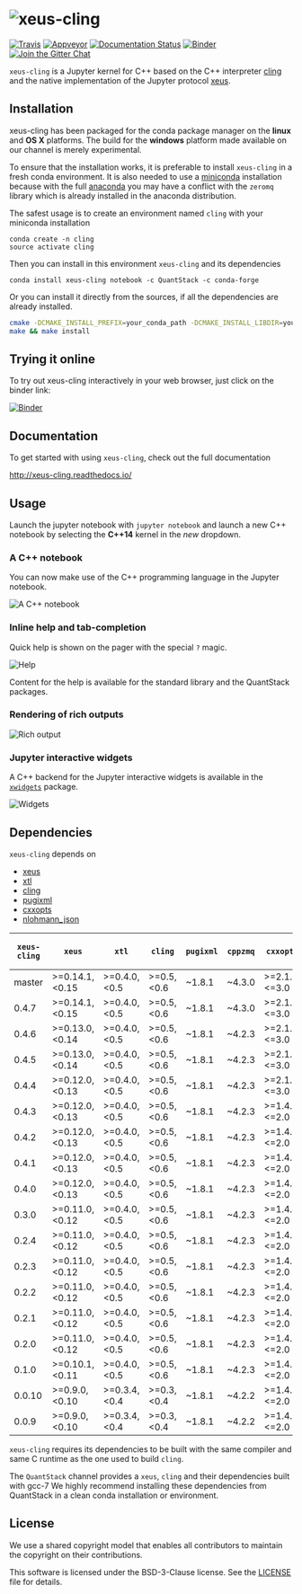 # ![xeus-cling](docs/source/xeus-cling.svg)

[![Travis](https://travis-ci.org/QuantStack/xeus-cling.svg?branch=master)](https://travis-ci.org/QuantStack/xeus-cling)
[![Appveyor](https://ci.appveyor.com/api/projects/status/jh45g5pj44jqj8vw?svg=true)](https://ci.appveyor.com/project/QuantStack/xeus-cling)
[![Documentation Status](http://readthedocs.org/projects/xeus-cling/badge/?version=latest)](https://xeus-cling.readthedocs.io/en/latest/?badge=latest)
[![Binder](https://img.shields.io/badge/launch-binder-brightgreen.svg)](https://mybinder.org/v2/gh/QuantStack/xeus-cling/stable?filepath=notebooks/xcpp.ipynb)
[![Join the Gitter Chat](https://badges.gitter.im/Join%20Chat.svg)](https://gitter.im/QuantStack/Lobby?utm_source=badge&utm_medium=badge&utm_campaign=pr-badge&utm_content=badge)

`xeus-cling` is a Jupyter kernel for C++ based on the C++ interpreter [cling](https://github.com/root-project/cling) and
the native implementation of the Jupyter protocol [xeus](https://github.com/QuantStack/xeus).

## Installation

xeus-cling has been packaged for the conda package manager on the **linux** and **OS X** platforms. The build for the **windows** platform made available on our channel is merely experimental.

To ensure that the installation works, it is preferable to install `xeus-cling` in a fresh conda environment. It is also needed to use a [miniconda](https://conda.io/miniconda.html) installation because with the full [anaconda](https://www.anaconda.com/) you may have a conflict with the `zeromq` library which is already installed in the anaconda distribution.


The safest usage is to create an environment named `cling` with your miniconda installation

```
conda create -n cling
source activate cling
```

Then you can install in this environment `xeus-cling` and its dependencies

```
conda install xeus-cling notebook -c QuantStack -c conda-forge
```

Or you can install it directly from the sources, if all the dependencies are already installed.

```bash
cmake -DCMAKE_INSTALL_PREFIX=your_conda_path -DCMAKE_INSTALL_LIBDIR=your_conda_path/lib
make && make install
```

## Trying it online

To try out xeus-cling interactively in your web browser, just click on the binder
link:

[![Binder](binder-logo.svg)](https://mybinder.org/v2/gh/QuantStack/xeus-cling/stable?filepath=notebooks/xcpp.ipynb)

## Documentation

To get started with using `xeus-cling`, check out the full documentation

http://xeus-cling.readthedocs.io/

## Usage

Launch the jupyter notebook with `jupyter notebook` and launch a new C++ notebook by selecting the **C++14** kernel in the *new* dropdown.

### A C++ notebook

You can now make use of the C++ programming language in the Jupyter notebook.

![A C++ notebook](notebook.png)

### Inline help and tab-completion

Quick help is shown on the pager with the special `?` magic.

![Help](help.png)

Content for the help is available for the standard library and the QuantStack packages.

### Rendering of rich outputs

![Rich output](rich-output.png)

### Jupyter interactive widgets

A C++ backend for the Jupyter interactive widgets is available in the [`xwidgets`](https://github.com/QuantStack/xwidgets/) package.

![Widgets](widgets.gif)

## Dependencies

``xeus-cling`` depends on

 - [xeus](https://github.com/QuantStack/xeus)
 - [xtl](https://github.com/QuantStack/xtl)
 - [cling](https://github.com/root-project/cling)
 - [pugixml](https://github.com/zeux/pugixml)
 - [cxxopts](https://github.com/jarro2783/cxxopts)
 - [nlohmann_json](https://github.com/nlohmann/json)


| `xeus-cling` |   `xeus`        |      `xtl`      |     `cling`   |   `pugixml`   | `cppzmq` | `cxxopts`     | `nlohmann_json` | `dirent` (windows only) |
|--------------|-----------------|-----------------|---------------|---------------|----------|---------------|-----------------|-------------------------|
|  master      |  >=0.14.1,<0.15 |  >=0.4.0,<0.5   | >=0.5,<0.6    | ~1.8.1        | ~4.3.0   | >=2.1.1,<=3.0 | >=3.1.2,<4.0    | >=2.3.2,<3              |
|  0.4.7       |  >=0.14.1,<0.15 |  >=0.4.0,<0.5   | >=0.5,<0.6    | ~1.8.1        | ~4.3.0   | >=2.1.1,<=3.0 | >=3.1.2,<4.0    | >=2.3.2,<3              |
|  0.4.6       |  >=0.13.0,<0.14 |  >=0.4.0,<0.5   | >=0.5,<0.6    | ~1.8.1        | ~4.2.3   | >=2.1.1,<=3.0 | >=3.1.0,<4.0    | >=2.3.2,<3              |
|  0.4.5       |  >=0.13.0,<0.14 |  >=0.4.0,<0.5   | >=0.5,<0.6    | ~1.8.1        | ~4.2.3   | >=2.1.0,<=3.0 | >=3.1.0,<4.0    | >=2.3.2,<3              |
|  0.4.4       |  >=0.12.0,<0.13 |  >=0.4.0,<0.5   | >=0.5,<0.6    | ~1.8.1        | ~4.2.3   | >=2.1.0,<=3.0 | >=3.1.0,<4.0    | >=2.3.2,<3              |
|  0.4.3       |  >=0.12.0,<0.13 |  >=0.4.0,<0.5   | >=0.5,<0.6    | ~1.8.1        | ~4.2.3   | >=1.4.1,<=2.0 | >=3.1.0,<4.0    | >=2.3.2,<3              |
|  0.4.2       |  >=0.12.0,<0.13 |  >=0.4.0,<0.5   | >=0.5,<0.6    | ~1.8.1        | ~4.2.3   | >=1.4.1,<=2.0 | >=3.1.0,<4.0    | >=2.3.2,<3              |
|  0.4.1       |  >=0.12.0,<0.13 |  >=0.4.0,<0.5   | >=0.5,<0.6    | ~1.8.1        | ~4.2.3   | >=1.4.1,<=2.0 | >=3.1.0,<4.0    | >=2.3.2,<3              |
|  0.4.0       |  >=0.12.0,<0.13 |  >=0.4.0,<0.5   | >=0.5,<0.6    | ~1.8.1        | ~4.2.3   | >=1.4.1,<=2.0 | >=3.1.0,<4.0    | >=2.3.2,<3              |
|  0.3.0       |  >=0.11.0,<0.12 |  >=0.4.0,<0.5   | >=0.5,<0.6    | ~1.8.1        | ~4.2.3   | >=1.4.1,<=2.0 | >=3.1.0,<4.0    | >=2.3.2,<3              |
|  0.2.4       |  >=0.11.0,<0.12 |  >=0.4.0,<0.5   | >=0.5,<0.6    | ~1.8.1        | ~4.2.3   | >=1.4.1,<=2.0 | >=3.1.0,<4.0    |                         |
|  0.2.3       |  >=0.11.0,<0.12 |  >=0.4.0,<0.5   | >=0.5,<0.6    | ~1.8.1        | ~4.2.3   | >=1.4.1,<=2.0 | >=3.1.0,<4.0    |                         |
|  0.2.2       |  >=0.11.0,<0.12 |  >=0.4.0,<0.5   | >=0.5,<0.6    | ~1.8.1        | ~4.2.3   | >=1.4.1,<=2.0 | >=3.1.0,<4.0    |                         |
|  0.2.1       |  >=0.11.0,<0.12 |  >=0.4.0,<0.5   | >=0.5,<0.6    | ~1.8.1        | ~4.2.3   | >=1.4.1,<=2.0 | >=3.1.0,<4.0    |                         |
|  0.2.0       |  >=0.11.0,<0.12 |  >=0.4.0,<0.5   | >=0.5,<0.6    | ~1.8.1        | ~4.2.3   | >=1.4.1,<=2.0 | >=3.1.0,<4.0    |                         |
|  0.1.0       |  >=0.10.1,<0.11 |  >=0.4.0,<0.5   | >=0.5,<0.6    | ~1.8.1        | ~4.2.3   | >=1.4.1,<=2.0 |                 |                         |
|  0.0.10      |  >=0.9.0,<0.10  |  >=0.3.4,<0.4   | >=0.3,<0.4    | ~1.8.1        | ~4.2.2   | >=1.4.1,<=2.0 |                 |                         |
|  0.0.9       |  >=0.9.0,<0.10  |  >=0.3.4,<0.4   | >=0.3,<0.4    | ~1.8.1        | ~4.2.2   | >=1.4.1,<=2.0 |                 |                         |

`xeus-cling` requires its dependencies to be built with the same compiler and same C runtime as the one used to build `cling`.

The `QuantStack` channel provides a `xeus`, `cling` and their dependencies built with gcc-7 We highly recommend installing
these dependencies from QuantStack in a clean conda installation or environment.

## License

We use a shared copyright model that enables all contributors to maintain the
copyright on their contributions.

This software is licensed under the BSD-3-Clause license. See the [LICENSE](LICENSE) file for details.
